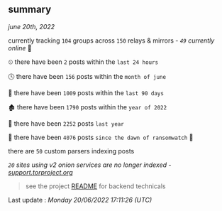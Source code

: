 
## summary
_june 20th, 2022_

currently tracking `104` groups across `150` relays & mirrors - _`49` currently online_ 📡

⏲ there have been `2` posts within the `last 24 hours`

🕓 there have been `156` posts within the `month of june`

📅 there have been `1009` posts within the `last 90 days`

🏚 there have been `1790` posts within the `year of 2022`

🚀 there have been `2252` posts `last year`

🦕 there have been `4076` posts `since the dawn of ransomwatch` 🐣

there are `50` custom parsers indexing posts

_`20` sites using v2 onion services are no longer indexed - [support.torproject.org](https://support.torproject.org/onionservices/v2-deprecation/)_

> see the project [README](https://github.com/jmousqueton/ransomwatch#readme) for backend technicals



Last update : _Monday 20/06/2022 17:11:26 (UTC)_

